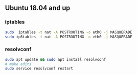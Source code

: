 ## Ubuntu 18.04 and up

### iptables

```bash
sudo  iptables -t nat -A POSTROUTING -o eth0 -j MASQUERADE
sudo ip6tables -t nat -A POSTROUTING -o eth0 -j MASQUERADE
```

### resolvconf

```bash
sudo apt update && sudo apt install resolvconf
# make edits
sudo service resolvconf restart
```
